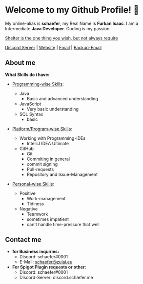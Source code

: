# Welcome to my Github Profile! 👋
 My online-alias is **schaefer**, my Real Name is **Furkan Isaac**. I am a Intermediate **Java Developer**. Coding is my passion.

[Shelter is the one thing you wish, but not always require](https://www.youtube.com/watch?v=fzQ6gRAEoy0)

[Discord Server](https://discord.zulai.eu) | [Website](https://zulai.eu) | [Email](admin@zulai.eu) | [Backup-Email](mailto:hopedevmail@yahoo.com)

## About me
**What Skills do i have:**
 - <ins>Programming-wise Skills</ins>:
   - Java
     - Basic and advanced understanding
   - JavaScript
     - Very basic understanding
   - SQL Syntax
     - basic
    
 - <ins>Platform/Program-wise Skills</ins>:
   - Working with Programming-IDEs
     - IntelliJ IDEA Ultimate
   - GitHub
     - Git
     - Commiting in general
     - commit signing
     - Pull-requests
     - Repository and Issue-Management
 - <ins>Personal-wise Skills</ins>:
    - Positive
      - Work-management
      - Tidiness
    - Negative
      - Teamwork
      - sometimes impatient
      - can't handle time-pressure that well
     
## Contact me
- **for Business inquiries:**
  - Discord: schaefer#0001
  - E-Mail: schaefer@zulai.eu
 - **For Spigot Plugin requests or other:**
	 - Discord: schaefer#0001
	 - Discord-Server: discord.schæfer.me

